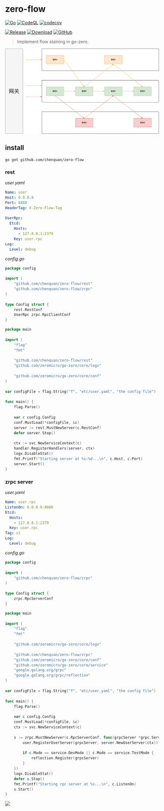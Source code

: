 # zero-flow

[![Go](https://github.com/chenquan/zero-flow/actions/workflows/go.yml/badge.svg)](https://github.com/chenquan/zero-flow/actions/workflows/go.yml)
[![CodeQL](https://github.com/chenquan/zero-flow/actions/workflows/codeql-analysis.yml/badge.svg)](https://github.com/chenquan/zero-flow/actions/workflows/codeql-analysis.yml)
[![codecov](https://codecov.io/gh/chenquan/zero-flow/branch/master/graph/badge.svg)](https://codecov.io/gh/chenquan/zero-flow)

[![Release](https://img.shields.io/github/v/release/chenquan/zero-flow.svg?style=flat-square)](https://github.com/chenquan/zero-flow)
[![Download](https://goproxy.cn/stats/github.com/chenquan/zero-flow/badges/download-count.svg)](https://github.com/chenquan/zero-flow)
[![GitHub](https://img.shields.io/github/license/chenquan/zero-flow)](LICENSE)

> Implement flow staining in go-zero.

![zero-flow.jpeg](images/zero-flow.png)

## install

```shell
go get github.com/chenquan/zero-flow
```

### rest

*user.yaml*

```yaml
Name: user
Host: 0.0.0.0
Port: 8888
HeaderTag: X-Zero-Flow-Tag

UserRpc:
  Etcd:
    Hosts:
      - 127.0.0.1:2379
    Key: user.rpc
Log:
  Level: debug
```

*config.go*

```go 
package config

import (
	"github.com/chenquan/zero-flow/rest"
	"github.com/chenquan/zero-flow/zrpc"
)

type Config struct {
	rest.RestConf
	UserRpc zrpc.RpcClientConf
}

```

```go
package main

import (
	"flag"
	"fmt"

	"github.com/chenquan/zero-flow/rest"
	"github.com/zeromicro/go-zero/core/logx"

	"github.com/zeromicro/go-zero/core/conf"
)

var configFile = flag.String("f", "etc/user.yaml", "the config file")

func main() {
	flag.Parse()

	var c config.Config
	conf.MustLoad(*configFile, &c)
	server := rest.MustNewServer(c.RestConf)
	defer server.Stop()

	ctx := svc.NewServiceContext(c)
	handler.RegisterHandlers(server, ctx)
	logx.DisableStat()
	fmt.Printf("Starting server at %s:%d...\n", c.Host, c.Port)
	server.Start()
}

```

### zrpc server

*user.yaml*

```yaml
Name: user.rpc
ListenOn: 0.0.0.0:8080
Etcd:
  Hosts:
    - 127.0.0.1:2379
  Key: user.rpc
Tag: v1
Log:
  Level: debug
```

*config.go*

```go
package config

import (
	"github.com/chenquan/zero-flow/zrpc"
)

type Config struct {
	zrpc.RpcServerConf
}
```

```go
package main

import (
	"flag"
	"fmt"

	"github.com/zeromicro/go-zero/core/logx"

	"github.com/chenquan/zero-flow/zrpc"
	"github.com/zeromicro/go-zero/core/conf"
	"github.com/zeromicro/go-zero/core/service"
	"google.golang.org/grpc"
	"google.golang.org/grpc/reflection"
)

var configFile = flag.String("f", "etc/user.yaml", "the config file")

func main() {
	flag.Parse()

	var c config.Config
	conf.MustLoad(*configFile, &c)
	ctx := svc.NewServiceContext(c)

	s := zrpc.MustNewServer(c.RpcServerConf, func(grpcServer *grpc.Server) {
		user.RegisterUserServer(grpcServer, server.NewUserServer(ctx))

		if c.Mode == service.DevMode || c.Mode == service.TestMode {
			reflection.Register(grpcServer)
		}
	})
	logx.DisableStat()
	defer s.Stop()
	fmt.Printf("Starting rpc server at %s...\n", c.ListenOn)
	s.Start()
}

```

<a href="https://www.buymeacoffee.com/chenquan"><img src="https://img.buymeacoffee.com/button-api/?text=Buy me a coffee&emoji=&slug=chenquan&button_colour=FFDD00&font_colour=000000&font_family=Poppins&outline_colour=000000&coffee_colour=ffffff" /></a>
